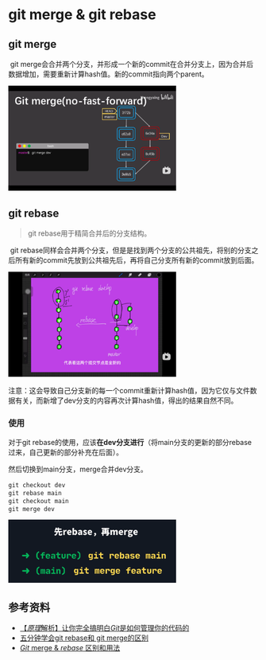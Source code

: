 # git merge & git rebase

## git merge

​	git merge会合并两个分支，并形成一个新的commit在合并分支上，因为合并后数据增加，需要重新计算hash值。新的commit指向两个parent。

<img src="./assets/image-20240324214306483.png" alt="image-20240324214306483" style="zoom:33%;" />

## git rebase

> git rebase用于精简合并后的分支结构。

​	git rebase同样会合并两个分支，但是是找到两个分支的公共祖先，将别的分支之后所有新的commit先放到公共祖先后，再将自己分支所有新的commit放到后面。

<img src="./assets/image-20240324213851068.png" alt="image-20240324213851068" style="zoom:33%;" />

​	注意：这会导致自己分支新的每一个commit重新计算hash值，因为它仅与文件数据有关，而新增了dev分支的内容再次计算hash值，得出的结果自然不同。

### 使用

对于git rebase的使用，应该**在dev分支进行**（将main分支的更新的部分rebase过来，自己更新的部分补充在后面）。

然后切换到main分支，merge合并dev分支。

```shell
git checkout dev
git rebase main
git checkout main
git merge dev
```

<img src="./assets/image-20241105201916470.png" alt="image-20241105201916470" style="zoom: 33%;" />

## 参考资料

* [【*原理*解析】让你完全搞明白*Git*是如何管理你的代码的](https://www.bilibili.com/video/BV11z4y1X79p/)
* [五分钟学会git rebase和 git merge的区别](https://www.bilibili.com/video/BV1VG411F7rB?spm_id_from=333.1245.0.0)
* [*Git* merge & *rebase* 区别和用法](https://www.bilibili.com/video/BV1Vc411S7gv/?spm_id_from=333.337.search-card.all.click)